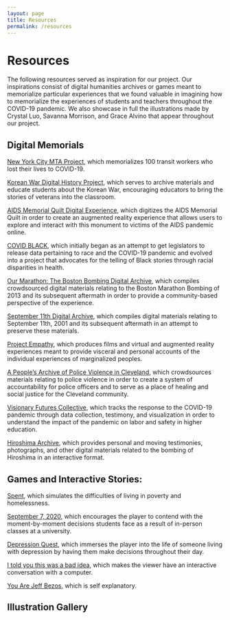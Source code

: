 ```yaml
---
layout: page
title: Resources
permalink: /resources
---
```

<h1 class='grace'>Resources</h2>

The following resources served as inspiration for our project. Our inspirations consist of digital humanities archives or games meant to memorialize particular experiences that we found valuable in imagining how to memorialize the experiences of students and teachers throughout the COVID-19 pandemic.  We also showcase in full the illustrations made by Crystal Luo, Savanna Morrison, and Grace Alvino that appear throughout our project.   

<h2 class='savanna'>Digital Memorials</h2>

[New York City MTA Project](https://www.6sqft.com/mta-unveils-digital-memorial-honoring-over-100-transit-workers-lost-to-covid-19/), which memorializes 100 transit workers who lost their lives to COVID-19.

[Korean War Digital History Project](http://www.kwdhproject.org/), which serves to archive materials and educate students about the Korean War, encouraging educators to bring the stories of veterans into the classroom.

[AIDS Memorial Quilt Digital Experience](https://labs.utdallas.edu/public-interactives/aids-memorial-quilt-digital-experiences-project-2012/), which digitizes the AIDS Memorial Quilt in order to create an augmented reality experience that allows users to explore and interact with this monument to victims of the AIDS pandemic online.

[COVID BLACK](https://covidblack.org/), which initially began as an attempt to get legislators to release data pertaining to race and the COVID-19 pandemic and evolved into a project that advocates for the telling of Black stories through racial disparities in health.

[Our Marathon: The Boston Bombing Digital Archive](https://marathon.library.northeastern.edu/), which compiles crowdsourced digital materials relating to the Boston Marathon Bombing of 2013 and its subsequent aftermath in order to provide a community-based perspective of the experience.

[September 11th Digital Archive](https://911digitalarchive.org/about), which compiles digital materials relating to September 11th, 2001 and its subsequent aftermath in an attempt to preserve these materials.

[Project Empathy](https://www.projectempathyvr.com/#why-vr), which produces films and virtual and augmented reality experiences meant to provide visceral and personal accounts of the individual experiences of marginalized peoples.

[A People’s Archive of Police Violence in Cleveland](https://www.archivingpoliceviolence.org/), which crowdsources materials relating to police violence in order to create a system of accountability for police officers and to serve as a place of healing and social justice for the Cleveland community.

[Visionary Futures Collective](https://visionary-futures-collective.github.io/covid19/), which tracks the response to the COVID-19 pandemic through data collection, testimony, and visualization in order to understand the impact of the pandemic on labor and safety in higher education.

[Hiroshima Archive](https://hiroshima.archiving.jp/index_en.html), which provides personal and moving testimonies, photographs, and other digital materials related to the bombing of Hiroshima in an interactive format.

<h2 class='emma'>Games and Interactive Stories:</h2>

[Spent](http://playspent.org/html/), which simulates the difficulties of living in poverty and homelessness.

[September 7, 2020](https://caitkirby.com/downloads/Fall%202020.html), which encourages the player to contend with the moment-by-moment decisions students face as a result of in-person classes at a university.

[Depression Quest](http://www.depressionquest.com/dqfinal.html#2n.1e), which immerses the player into the life of someone living with depression by having them make decisions throughout their day.

[I told you this was a bad idea](https://jessicapadkin.itch.io/i-told-you-this-was-a-bad-idea), which makes the viewer have an interactive conversation with a computer. 

[You Are Jeff Bezos](https://direkris.itch.io/you-are-jeff-bezos), which is self explanatory. 

<h2 class='crystal'>Illustration Gallery</h2>

<img src="assets/img/resized/apartment_1000x800.png" alt="" class="gallery-right"/>

<img src="assets/img/resized/dormroom_1000x800.png" alt="" class="gallery-left"/>

<img src="assets/img/resized/fac_computer_1000x700.png" alt="" class="gallery-right"/>

<img src="assets/img/resized/grad_computer_1000x680.png" alt="" class="gallery-left"/>

<img src="assets/img/resized/kitchen_1000x800.png" alt="" class="gallery-right"/>

<img src="assets/img/resized/library1_1000x811.png" alt="" class="gallery-left"/>

<img src="assets/img/resized/library2_1000x811.png" alt="" class="gallery-right"/>

<img src="assets/img/resized/mask_1000x667.png" alt="" class="gallery-left"/>

<img src="assets/img/resized/mask2_1000x800.png" alt="" class="gallery-right"/>

<img src="assets/img/resized/newspaper-2_1000x776.png" alt="" class="gallery-left"/>

<img src="assets/img/resized/newspaper1_1000x800.png" alt="" class="gallery-right"/>

<img src="assets/img/resized/office_1000x1196.png" alt="" class="gallery-left"/>

<img src="assets/img/resized/party_1000x744.png" alt="" class="gallery-right"/>

<img src="assets/img/resized/party_outside_1000x744.png" alt="" class="gallery-left"/>

<img src="assets/img/resized/ravenphonecolorized_1000x1329.png" alt="" class="gallery-right"/>

<img src="assets/img/resized/textbook_1000x667.png" alt="" class="gallery-left"/>

<img src="assets/img/resized/tweetcolorized_1000x1379.png" alt="" class="gallery-right"/>

<img src="assets/img/resized/tweetconvocolorized_1000x1514.png" alt="" class="gallery-left"/>